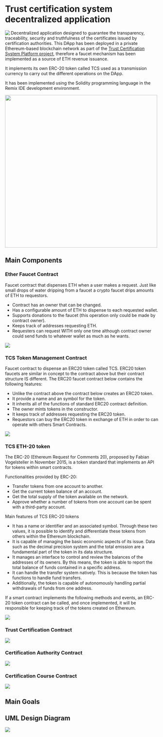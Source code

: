 # Trust certification system decentralized application

<img width="auto" align="left" src="./tcs_logo.jpg" />

Decentralized application designed to guarantee the transparency, traceability, security and truthfulness of the certificates issued by certification authorities.
This DApp has been deployed in a private Ethereum-based blockchain network as part of the [Trust Certification System Platform project](https://github.com/sergio11/trust_certification_system_blockchain), therefore a faucet mechanism has been implemented as a source of ETH revenue issuance.

It implements its own ERC-20 token called TCS used as a transmission currency to carry out the different operations on the DApp.

It has been implemented using the Solidity programming language in the Remix IDE development environment.


<img width="500px" src="./diagrams/dapp_diagram.drawio.png" />


## Main Components

### Ether Faucet Contract

Faucet contract that dispenses ETH when a user makes a request. Just like small drops of water dripping from a faucet a crypto faucet drips amounts of ETH to requestors.

* Contract has an owner that can be changed.
* Has a configurable amount of ETH to dispense to each requested wallet.
* Supports donations to the faucet (this operation only could be made by contract owner).
* Keeps track of addresses requesting ETH.
* Requesters can request WITH only one time although contract owner could send funds to whatever wallet as much as he wants.

<img width="auto" src="./diagrams/faucet_diagram.svg" />

### TCS Token Management Contract

Faucet contract to dispense an ERC20 token called TCS. ERC20 token faucets are similar in concept to the contract above but their contract structure IS different. The ERC20 faucet contract below contains the following features:

* Unlike the contract above the contract below creates an ERC20 token.
* It provide a name and an symbol for the token.
* It inherits all of the functions of standard ERC20 contract definition.
* The owner mints tokens in the constructor.
* It keeps track of addresses requesting the ERC20 token.
* Requestors can buy the ERC20 token in exchange of ETH in order to can operate with others Smart Contracts.

<img width="auto" src="./diagrams/token_management_contract.svg" />

### TCS ETH-20 token

The ERC-20 (Ethereum Request for Comments 20), proposed by Fabian Vogelsteller in November 2015, is a token standard that implements an API for tokens within smart contracts.

Functionalities provided by ERC-20:

* Transfer tokens from one account to another.
* Get the current token balance of an account.
* Get the total supply of the token available on the network.
* Approve whether a number of tokens from one account can be spent with a third-party account.

Main features of TCS ERC-20 tokens

* It has a name or identifier and an associated symbol. Through these two values, it is possible to identify and differentiate these tokens from others within the Ethereum blockchain.
* It is capable of managing the basic economic aspects of its issue. Data such as the decimal precision system and the total emission are a fundamental part of the token in its data structure.
* It manages an interface to control and review the balances of the addresses of its owners. By this means, the token is able to report the total balance of funds contained in a specific address.
* It can handle the transfer system natively. This is because the token has functions to handle fund transfers.
* Additionally, the token is capable of autonomously handling partial withdrawals of funds from one address.

If a smart contract implements the following methods and events, an ERC-20 token contract can be called, and once implemented, it will be responsible for keeping track of the tokens created on Ethereum.

<img width="auto" src="./diagrams/erc20_diagram.svg" />

### Trust Certification Contract

<img width="auto" src="./diagrams/trust_certification_diagram.svg" />

### Certification Authority Contract

<img width="auto" src="./diagrams/certification_authority_diagram.svg" />



### Certification Course Contract

<img width="auto" src="./diagrams/certification_course_diagram.svg" />


## Main Goals

## UML Design Diagram

<img width="auto" src="./diagrams/dapp_uml_diagram.svg" />
